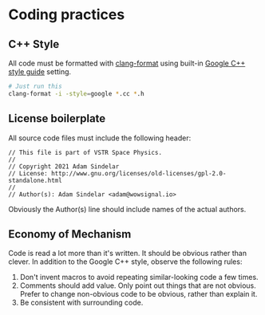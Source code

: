 # Coding practices

## C++ Style

All code must be formatted with
[clang-format](https://clang.llvm.org/docs/ClangFormatStyleOptions.html) using
built-in [Google C++ style
guide](https://google.github.io/styleguide/cppguide.html) setting.

```bash
# Just run this
clang-format -i -style=google *.cc *.h
```

## License boilerplate

All source code files must include the following header:

```
// This file is part of VSTR Space Physics.
//
// Copyright 2021 Adam Sindelar
// License: http://www.gnu.org/licenses/old-licenses/gpl-2.0-standalone.html
//
// Author(s): Adam Sindelar <adam@wowsignal.io>
```

Obviously the Author(s) line should include names of the actual authors.

## Economy of Mechanism

Code is read a lot more than it's written. It should be obvious rather than
clever. In addition to the Google C++ style, observe the following rules:

1. Don't invent macros to avoid repeating similar-looking code a few times.
2. Comments should add value. Only point out things that are not obvious. Prefer
   to change non-obvious code to be obvious, rather than explain it.
3. Be consistent with surrounding code.
